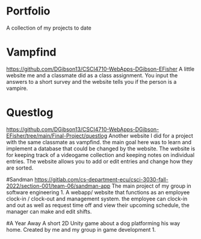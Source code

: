 # Portfolio
A collection of my projects to date


# Vampfind
https://github.com/DGibson13/CSCI4710-WebApps-DGibson-EFisher
A little website me and a classmate did as a class assignment. You input the answers to a short survey and the website tells you if the person is a vampire.

# Questlog
https://github.com/DGibson13/CSCI4710-WebApps-DGibson-EFisher/tree/main/Final-Project/questlog
Another website I did for a project with the same classmate as vampfind. the main goal here was to learn and implement a database that could be changed by the website. The website is for keeping track of a videogame collection and keeping notes on individual entries. The website allows you to add or edit entries and change how they are sorted.

#Sandman
https://gitlab.com/cs-department-ecu/csci-3030-fall-2022/section-001/team-06/sandman-app
The main project of my group in software engineering 1. A webapp/ website that functions as an employee clock-in / clock-out and management system. the employee can clock-in and out as well as request time off and view their upcoming schedule, the manager can make and edit shifts.

#A Year Away
A short 2D Unity game about a dog platforming his way home. Created by me and my group in game development 1.
